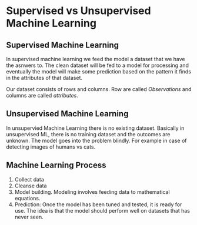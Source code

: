 # Supervised vs Unsupervised Machine Learning

## Supervised Machine Learning

In supervised machine learning we feed the model a dataset that we have the asnwers to. The clean dataset will be fed to a model for processing and eventually the model will make some prediction based on the pattern it finds in the attributes of that dataset.

Our dataset consists of rows and columns. Row are called *Observations* and columns are called *attributes*.


## Unsupervised Machine Learning

In unsupervied Machine Learning there is no existing dataset. Basically in unsupervised ML, there is no training dataset and the outcomes are unknown. The model goes into the problem blindly. For example in case of detecting images of humans vs cats.

## Machine Learning Process

1. Collect data
2. Cleanse data
3. Model building. Modeling involves feeding data to mathematical equations.
4. Prediction: Once the model has been tuned and tested, it is ready for use. The idea is that the model should perform well on datasets that has never seen.